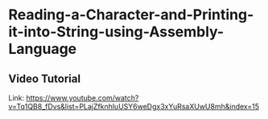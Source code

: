 # Reading-a-Character-and-Printing-it-into-String-using-Assembly-Language
## Video Tutorial
Link: https://www.youtube.com/watch?v=Tq1QB8_fDvs&list=PLajZfknhluUSY6weDgx3xYuRsaXUwU8mh&index=15
